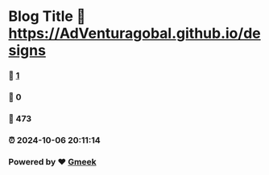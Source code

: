 # Blog Title :link: https://AdVenturagobal.github.io/designs 
### :page_facing_up: [1](https://AdVenturagobal.github.io/designs/tag.html) 
### :speech_balloon: 0 
### :hibiscus: 473 
### :alarm_clock: 2024-10-06 20:11:14 
### Powered by :heart: [Gmeek](https://github.com/Meekdai/Gmeek)
